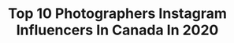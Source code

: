 ---
title: Top 10 Photographers Instagram Influencers In Canada In 2020
description: >-
  Find top photographers Instagram influencers in Canada in 2020. Most popular hashtags: #explorecanada #quarantine #europetourism #damestravel.
platform: Instagram
profiles:
  - username: "passportofmemories"
    fullname: >-
      Tiana | Travel x Lifestyle
    location: "Canada"
    followers: 5996
    engagement: 1555
    commentsToLikes: 0.259892
    id: ck15syttafi3e0i19xq93g0o8
    verified: false
    hashtags: "#dreamytravels, #iamtb, #dreamyviews, #lonelyplanet"
  - username: "theadventurousgal"
    fullname: >-
      Stephanie Parish
    location: "Canada"
    followers: 7325
    engagement: 1830
    commentsToLikes: 0.173343
    id: ckaot2aqmu22q0i78a0m9qk4t
    verified: false
    hashtags: "#visitbali, #travelflorida, #getoutsidemore, #domestictravel"
  - username: "jayrmcdonald"
    fullname: >-
      Romance Your Wild
    location: "Canada"
    followers: 60874
    engagement: 436
    commentsToLikes: 0.071316
    id: ck0txakclihs00i19si5wkbp0
    verified: false
    hashtags: "#whistler, #ranchlife, #colorblind, #quarantine"
  - username: "jonathanzoeteman"
    fullname: >-
      Jonathan Zoeteman
    location: "Canada"
    followers: 80157
    engagement: 394
    commentsToLikes: 0.049767
    id: ck0tvpjorcagk0i191k4vxlw7
    verified: false
    hashtags: "#capturecalgary, #merrychristmas, #newyearseve"
  - username: "lazysnorlax"
    fullname: >-
      Adham
    location: "Canada"
    followers: 5845
    engagement: 985
    commentsToLikes: 0.290988
    id: ck5hofv6hphmf0i11k1ihx5dp
    verified: false
    hashtags: "#snkrsapp, #ronniefieg, #fitcheck, #pacsun"
  - username: "pieragnese"
    fullname: >-
      Pier-Anne Bilodeau💋
    location: "Canada"
    followers: 12841
    engagement: 1410
    commentsToLikes: 0.028807
    id: ck8t8u8smludn0j786tkthp4j
    verified: false
    hashtags: ""
  - username: "joshdeleff"
    fullname: >-
      Josh Deleff
    location: "Canada"
    followers: 12737
    engagement: 1291
    commentsToLikes: 0.048007
    id: ck0vw7w7jsi1i0i19budybww7
    verified: false
    hashtags: "#gameofthrones, #troll, #banff, #sleeping"
  - username: "kirstenlphotog"
    fullname: >-
      Kirsten Lewis
    location: "Canada"
    followers: 26599
    engagement: 670
    commentsToLikes: 0.044085
    id: ck6u41ufv178u0j71uy7wnrxx
    verified: false
    hashtags: "#unsupervisedphotobook"
  - username: "jad.warde"
    fullname: >-
      JAD WARDE
    location: "Canada"
    followers: 29423
    engagement: 610
    commentsToLikes: 0.041926
    id: ck5q9q4amces60i11b26cblir
    verified: false
    hashtags: "#shootwithsavage, #muaawesome, #muaxdiscover, #paulcbuff"
  - username: "jackperkinsphotos"
    fullname: >-
      Jack Perkins
    location: "Canada"
    followers: 6692
    engagement: 1055
    commentsToLikes: 0.075145
    id: ck14iyie9hr6f0i19vmum121a
    verified: false
    hashtags: ""
---